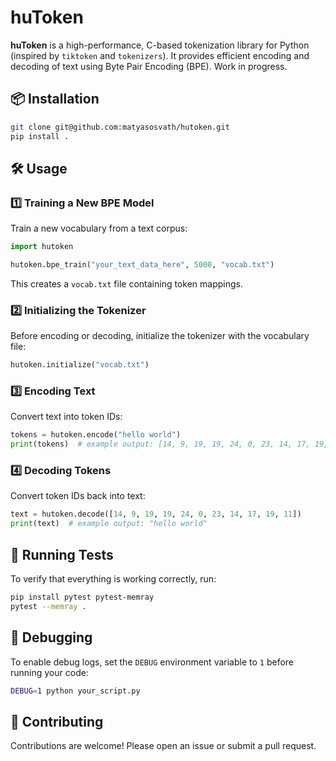 # huToken

**huToken** is a high-performance, C-based tokenization library for Python (inspired by `tiktoken` and `tokenizers`). It provides efficient encoding and decoding of text using Byte Pair Encoding (BPE). Work in progress.

## 📦 Installation

```sh
git clone git@github.com:matyasosvath/hutoken.git
pip install .
```

## 🛠 Usage

### 1️⃣ Training a New BPE Model
Train a new vocabulary from a text corpus:

```python
import hutoken

hutoken.bpe_train("your_text_data_here", 5000, "vocab.txt")
```

This creates a `vocab.txt` file containing token mappings.

### 2️⃣ Initializing the Tokenizer
Before encoding or decoding, initialize the tokenizer with the vocabulary file:

```python
hutoken.initialize("vocab.txt")
```

### 3️⃣ Encoding Text
Convert text into token IDs:

```python
tokens = hutoken.encode("hello world")
print(tokens)  # example output: [14, 9, 19, 19, 24, 0, 23, 14, 17, 19, 11]
```

### 4️⃣ Decoding Tokens
Convert token IDs back into text:

```python
text = hutoken.decode([14, 9, 19, 19, 24, 0, 23, 14, 17, 19, 11])
print(text)  # example output: "hello world"
```

## 🧪 Running Tests

To verify that everything is working correctly, run:

```sh
pip install pytest pytest-memray
pytest --memray .
```

## 🐛 Debugging

To enable debug logs, set the `DEBUG` environment variable to `1` before running your code:

```sh
DEBUG=1 python your_script.py
```

## 🤝 Contributing
Contributions are welcome! Please open an issue or submit a pull request.
